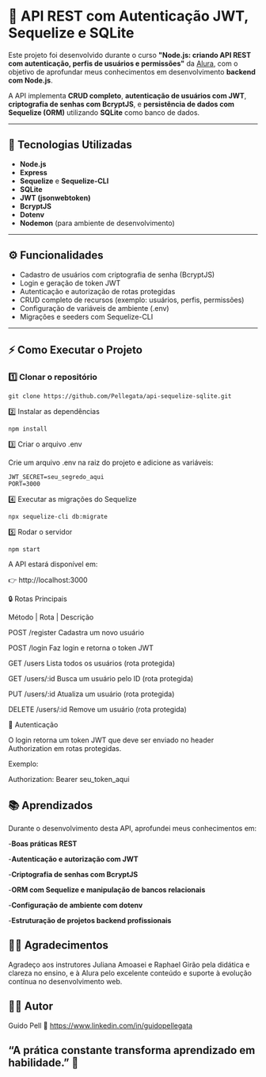 # 🚀 API REST com Autenticação JWT, Sequelize e SQLite

Este projeto foi desenvolvido durante o curso **"Node.js: criando API REST com autenticação, perfis de usuários e permissões"** da [Alura](https://www.alura.com.br), com o objetivo de aprofundar meus conhecimentos em desenvolvimento **backend com Node.js**.

A API implementa **CRUD completo**, **autenticação de usuários com JWT**, **criptografia de senhas com BcryptJS**, e **persistência de dados com Sequelize (ORM)** utilizando **SQLite** como banco de dados.

---

## 🧠 Tecnologias Utilizadas

- **Node.js**
- **Express**
- **Sequelize** e **Sequelize-CLI**
- **SQLite**
- **JWT (jsonwebtoken)**
- **BcryptJS**
- **Dotenv**
- **Nodemon** (para ambiente de desenvolvimento)

---

## ⚙️ Funcionalidades

- Cadastro de usuários com criptografia de senha (BcryptJS)  
- Login e geração de token JWT  
- Autenticação e autorização de rotas protegidas  
- CRUD completo de recursos (exemplo: usuários, perfis, permissões)  
- Configuração de variáveis de ambiente (.env)  
- Migrações e seeders com Sequelize-CLI  

---

## ⚡ Como Executar o Projeto

### 1️⃣ Clonar o repositório

    git clone https://github.com/Pellegata/api-sequelize-sqlite.git


2️⃣ Instalar as dependências

    npm install

3️⃣ Criar o arquivo .env

Crie um arquivo .env na raiz do projeto e adicione as variáveis:

    JWT_SECRET=seu_segredo_aqui
    PORT=3000

4️⃣ Executar as migrações do Sequelize

    npx sequelize-cli db:migrate

5️⃣ Rodar o servidor

    npm start

A API estará disponível em:

👉 http://localhost:3000

🔒 Rotas Principais

Método | Rota | Descrição

POST	/register	Cadastra um novo usuário

POST	/login	Faz login e retorna o token JWT

GET	/users	Lista todos os usuários (rota protegida)

GET	/users/:id	Busca um usuário pelo ID (rota protegida)

PUT	/users/:id	Atualiza um usuário (rota protegida)

DELETE	/users/:id	Remove um usuário (rota protegida)

🧩 Autenticação

O login retorna um token JWT que deve ser enviado no header Authorization em rotas protegidas.

Exemplo:

Authorization: Bearer seu_token_aqui

## 📚 Aprendizados

Durante o desenvolvimento desta API, aprofundei meus conhecimentos em:

-**Boas práticas REST**

-**Autenticação e autorização com JWT**

-**Criptografia de senhas com BcryptJS**

-**ORM com Sequelize e manipulação de bancos relacionais**

-**Configuração de ambiente com dotenv**

-**Estruturação de projetos backend profissionais**

## 👨‍🏫 Agradecimentos

Agradeço aos instrutores Juliana Amoasei e Raphael Girão pela didática e clareza no ensino, e à Alura pelo excelente conteúdo e suporte à evolução contínua no desenvolvimento web.

## 🧑‍💻 Autor

Guido Pell
📎 https://www.linkedin.com/in/guidopellegata

## “A prática constante transforma aprendizado em habilidade.” 🚀
